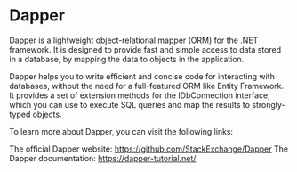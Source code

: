 # Dapper

Dapper is a lightweight object-relational mapper (ORM) for the .NET framework. It is designed to provide fast and simple access to data stored in a database, by mapping the data to objects in the application.

Dapper helps you to write efficient and concise code for interacting with databases, without the need for a full-featured ORM like Entity Framework. It provides a set of extension methods for the IDbConnection interface, which you can use to execute SQL queries and map the results to strongly-typed objects.

To learn more about Dapper, you can visit the following links:

The official Dapper website: https://github.com/StackExchange/Dapper
The Dapper documentation: https://dapper-tutorial.net/

